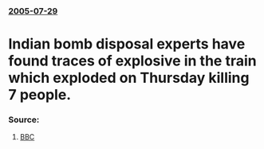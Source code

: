 ### [2005-07-29](/news/2005/07/29/index.md)

#  Indian bomb disposal experts have found traces of explosive in the train which exploded on Thursday killing 7 people. 




### Source:

1. [BBC](http://news.bbc.co.uk/2/hi/south_asia/4726737.stm)
